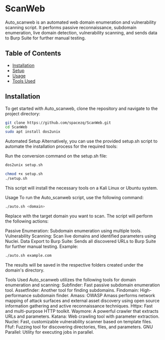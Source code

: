 # ScanWeb

Auto_scanweb is an automated web domain enumeration and vulnerability scanning script. It performs passive reconnaissance, subdomain enumeration, live domain detection, vulnerability scanning, and sends data to Burp Suite for further manual testing.

## Table of Contents
- [Installation](#installation)
- [Setup](#setup)
- [Usage](#usage)
- [Tools Used](#tools-used)

## Installation

To get started with Auto_scanweb, clone the repository and navigate to the project directory:

```bash
git clone https://github.com/spacezq/ScanWeb.git
cd ScanWeb
sudo apt install dos2unix
```
Automated Setup
Alternatively, you can use the provided setup.sh script to automate the installation process for the required tools:

Run the conversion command on the setup.sh file:

```bash
dos2unix setup.sh
```

```bash
chmod +x setup.sh
./setup.sh
```
This script will install the necessary tools on a Kali Linux or Ubuntu system.

Usage
To run the Auto_scanweb script, use the following command:

```bash
./auto.sh <domain>
```
Replace <domain> with the target domain you want to scan. The script will perform the following actions:

Passive Enumeration: Subdomain enumeration using multiple tools.
Vulnerability Scanning: Scan live domains and identified parameters using Nuclei.
Data Export to Burp Suite: Sends all discovered URLs to Burp Suite for further manual testing.
Example:
```bash
./auto.sh example.com
```
The results will be saved in the respective folders created under the domain's directory.

Tools Used
Auto_scanweb utilizes the following tools for domain enumeration and scanning:
Subfinder: Fast passive subdomain enumeration tool.
Assetfinder: Another tool for finding subdomains.
Findomain: High-performance subdomain finder.
Amass: OWASP Amass performs network mapping of attack surfaces and external asset discovery using open source information gathering and active reconnaissance techniques.
Httpx: Fast and multi-purpose HTTP toolkit.
Waymore: A powerful crawler that extracts URLs and parameters.
Katana: Web crawling tool with parameter extraction.
Nuclei: Fast, customizable vulnerability scanner based on template files.
Ffuf: Fuzzing tool for discovering directories, files, and parameters.
GNU Parallel: Utility for executing jobs in parallel.
